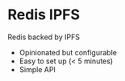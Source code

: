 # Redis IPFS

Redis backed by IPFS

- Opinionated but configurable
- Easy to set up (< 5 minutes)
- Simple API
